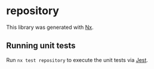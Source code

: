# repository

This library was generated with [Nx](https://nx.dev).

## Running unit tests

Run `nx test repository` to execute the unit tests via [Jest](https://jestjs.io).
